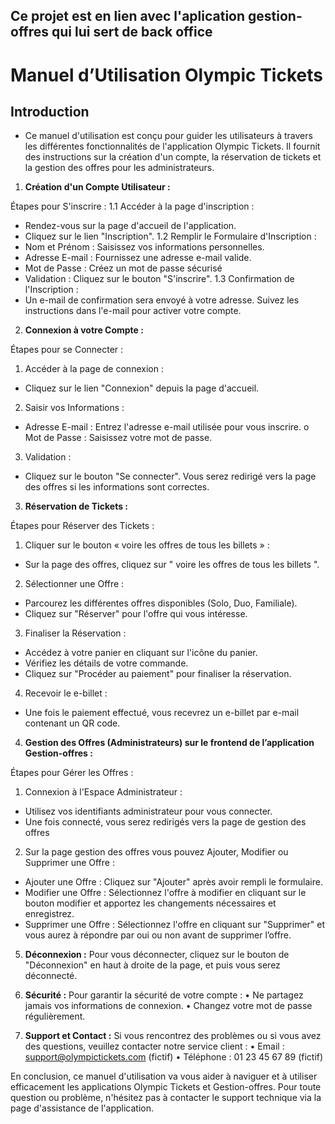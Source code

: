 ## Ce projet est en lien avec l'aplication gestion-offres qui lui sert de back office


# Manuel d’Utilisation Olympic Tickets


## Introduction

- Ce manuel d'utilisation est conçu pour guider les utilisateurs à travers les différentes fonctionnalités de l'application Olympic Tickets. Il fournit des instructions sur la création d'un compte, la réservation de tickets et la gestion des offres pour les administrateurs.


1.	**Création d'un Compte Utilisateur :**

Étapes pour S'inscrire :
1.1	 Accéder à la page d'inscription :
- Rendez-vous sur la page d'accueil de l'application.
-	Cliquez sur le lien "Inscription".
1.2 Remplir le Formulaire d'Inscription :
-	Nom et Prénom : Saisissez vos informations personnelles.
-	Adresse E-mail : Fournissez une adresse e-mail valide.
-	Mot de Passe : Créez un mot de passe sécurisé 
-	Validation : Cliquez sur le bouton "S'inscrire".
1.3  Confirmation de l'Inscription :
-	Un e-mail de confirmation sera envoyé à votre adresse. Suivez les instructions dans l'e-mail pour activer votre compte.

2. **Connexion à votre Compte :**

Étapes pour se Connecter :
1.	Accéder à la page de connexion :
-	Cliquez sur le lien "Connexion" depuis la page d'accueil.
2.	Saisir vos Informations :
-	Adresse E-mail : Entrez l'adresse e-mail utilisée pour vous inscrire.
o	Mot de Passe : Saisissez votre mot de passe.
3.	Validation :
-	Cliquez sur le bouton "Se connecter". Vous serez redirigé vers la page des offres si les informations sont correctes.  


 3. **Réservation de Tickets :**

Étapes pour Réserver des Tickets :
1.	Cliquer sur le bouton « voire les offres de tous les billets » :
-	Sur la page des offres, cliquez sur " voire les offres de tous les billets ".
2.	Sélectionner une Offre :
-	Parcourez les différentes offres disponibles (Solo, Duo, Familiale).
-	Cliquez sur "Réserver" pour l'offre qui vous intéresse.
3.	Finaliser la Réservation :
-	Accédez à votre panier en cliquant sur l'icône du panier.
-	Vérifiez les détails de votre commande.
-	Cliquez sur "Procéder au paiement" pour finaliser la réservation.

4.	Recevoir le e-billet :
-	Une fois le paiement effectué, vous recevrez un e-billet par e-mail contenant un QR code.
 

4. **Gestion des Offres (Administrateurs) sur le frontend de l’application Gestion-offres :**

Étapes pour Gérer les Offres :
1.	Connexion à l'Espace Administrateur :
-	Utilisez vos identifiants administrateur pour vous connecter.
-	Une fois connecté, vous serez redirigés vers la page de gestion des offres
2.	Sur la page gestion des offres vous pouvez Ajouter, Modifier ou Supprimer une Offre :
-	Ajouter une Offre : Cliquez sur "Ajouter" après avoir rempli le formulaire.
-	Modifier une Offre : Sélectionnez l'offre à modifier en cliquant sur le bouton modifier et apportez les changements nécessaires et enregistrez.
-	Supprimer une Offre : Sélectionnez l'offre en cliquant sur "Supprimer" et vous aurez à répondre par oui ou non avant de supprimer l’offre.

5. **Déconnexion :**
Pour vous déconnecter, cliquez sur le bouton de "Déconnexion" en haut à droite de la page, et puis vous serez déconnecté.

6. **Sécurité :**
Pour garantir la sécurité de votre compte :
•	Ne partagez jamais vos informations de connexion.
•	Changez votre mot de passe régulièrement.
   
7. **Support et Contact :**
Si vous rencontrez des problèmes ou si vous avez des questions, veuillez contacter notre service client :
•	Email : support@olympictickets.com (fictif)
•	Téléphone : 01 23 45 67 89 (fictif)

En conclusion, ce manuel d'utilisation va vous aider à naviguer et à utiliser efficacement les applications Olympic Tickets et Gestion-offres. Pour toute question ou problème, n'hésitez pas à contacter le support technique via la page d'assistance de l'application.


